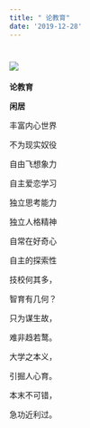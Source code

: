 ```yaml
---
title: " 论教育"
date: '2019-12-28'
---
```

  #  ![](/images/heshui.jpg)
  
  **论教育**
  
  **闲居**
  
丰富内心世界 

不为现实奴役 

自由飞想象力 

自主爱恋学习 

独立思考能力 

独立人格精神 

自常在好奇心 

自主的探索性 

技校何其多， 

智育有几何？

只为谋生故，

难非趋若鹜。 

大学之本义，

引掘人心育。 

本末不可错， 

急功近利过。 
